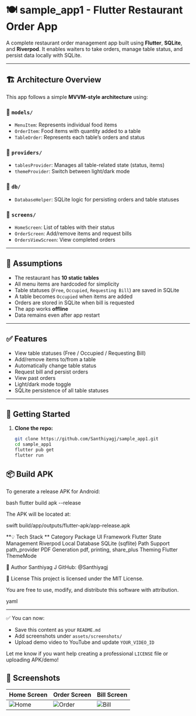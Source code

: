 # 🍽️ sample_app1 - Flutter Restaurant Order App

A complete restaurant order management app built using **Flutter**, **SQLite**, and **Riverpod**. It enables waiters to take orders, manage table status, and persist data locally with SQLite.

---

## 🏗️ Architecture Overview

This app follows a simple **MVVM-style architecture** using:

### 📁 `models/`
- `MenuItem`: Represents individual food items
- `OrderItem`: Food items with quantity added to a table
- `TableOrder`: Represents each table’s orders and status

### 📁 `providers/`
- `tablesProvider`: Manages all table-related state (status, items)
- `themeProvider`: Switch between light/dark mode

### 📁 `db/`
- `DatabaseHelper`: SQLite logic for persisting orders and table statuses

### 📁 `screens/`
- `HomeScreen`: List of tables with their status
- `OrderScreen`: Add/remove items and request bills
- `OrdersViewScreen`: View completed orders

---

## 🧠 Assumptions

- The restaurant has **10 static tables**
- All menu items are hardcoded for simplicity
- Table statuses (`Free`, `Occupied`, `Requesting Bill`) are saved in SQLite
- A table becomes `Occupied` when items are added
- Orders are stored in SQLite when bill is requested
- The app works **offline**
- Data remains even after app restart

---

## ✅ Features

- View table statuses (Free / Occupied / Requesting Bill)
- Add/remove items to/from a table
- Automatically change table status
- Request bill and persist orders
- View past orders
- Light/dark mode toggle
- SQLite persistence of all table statuses

---

## 🚀 Getting Started

1. **Clone the repo:**
   ```bash
   git clone https://github.com/Santhiyagj/sample_app1.git
   cd sample_app1
   flutter pub get
   flutter run

## 📦 Build APK
To generate a release APK for Android:

bash
flutter build apk --release

The APK will be located at:

swift
build/app/outputs/flutter-apk/app-release.apk

**💡 Tech Stack **
Category	Package
UI Framework	Flutter
State Management	Riverpod
Local Database	SQLite (sqflite)
Path Support	path_provider
PDF Generation	pdf, printing, share_plus
Theming	Flutter ThemeMode

👤 Author
Santhiyag J
GitHub: @Santhiyagj

📄 License
This project is licensed under the MIT License.

You are free to use, modify, and distribute this software with attribution.

yaml


---

✅ You can now:

- Save this content as your `README.md`
- Add screenshots under `assets/screenshots/`
- Upload demo video to YouTube and update `YOUR_VIDEO_ID`

Let me know if you want help creating a professional `LICENSE` file or uploading APK/demo!


## 📸 Screenshots

| Home Screen | Order Screen | Bill Screen |
|-------------|--------------|-------------|
| ![Home](assets/screenshots/home.png) | ![Order](assets/screenshots/order.png) | ![Bill](assets/screenshots/bill.png) |

